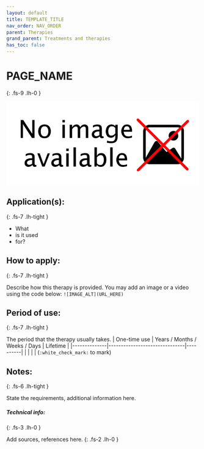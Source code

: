 ```yaml
---
layout: default
title: TEMPLATE_TITLE
nav_order: NAV_ORDER
parent: Therapies
grand_parent: Treatments and therapies
has_toc: false
---
```


# PAGE_NAME
{: .fs-9 .lh-0 }

![IMAGE_ALT](../assets/NoImage.png)

## Application(s):
{: .fs-7 .lh-tight }

- What
- is it used
- for?

## How to apply:
{: .fs-7 .lh-tight }

Describe how this therapy is provided. You may add an image or a video using the code below:
`![IMAGE_ALT](URL_HERE)`

## Period of use:
{: .fs-7 .lh-tight }

The period that the therapy usually takes.
| One-time use | Years / Months / Weeks / Days | Lifetime |
|--------------|-------------------------------|----------|
|              |                               |          |
(`:white_check_mark:` to mark)

## Notes:
{: .fs-6 .lh-tight }

State the requirements, additional information here.

##### Technical info:
{: .fs-3 .lh-0 }

Add sources, references here.
{: .fs-2 .lh-0 }